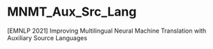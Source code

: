 # MNMT_Aux_Src_Lang
[EMNLP 2021] Improving Multilingual Neural Machine Translation with Auxiliary Source Languages
